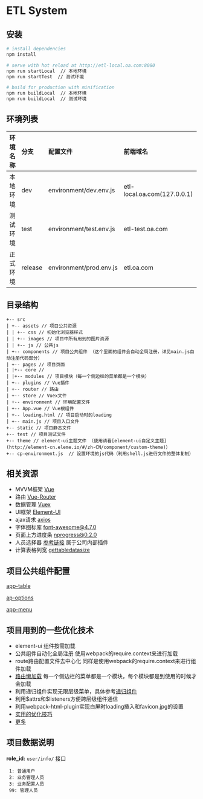 # ETL System

## 安装

``` bash
# install dependencies
npm install

# serve with hot reload at http://etl-local.oa.com:8080
npm run startLocal  // 本地环境
npm run startTest  // 测试环境

# build for production with minification
npm run buildLocal  // 本地环境
npm run buildLocal  // 测试环境

```

## 环境列表

|环境名称|分支|配置文件|前端域名|后端域名|sso登录地址|
|:------|:---|:------|:-------|:------|:---------|
|本地环境|dev|environment/dev.env.js|etl-local.oa.com(127.0.0.1)|etl-server-test.oa.com|sso.boyaa.com/Index/login/appid/1873|
|测试环境|test|environment/test.env.js|etl-test.oa.com|etl-server-test.oa.com|sso.boyaa.com/Index/login/appid/1871|
|正式环境|release|environment/prod.env.js|etl.oa.com|etl-server.oa.com|sso.boyaa.com/Index/login/appid/1554|

## 目录结构
```text
+-- src
| +-- assets // 项目公共资源
| | +-- css // 初始化浏览器样式
| | +-- images // 项目中所有用到的图片资源
| | +-- js // 公共js
| +-- components // 项目公共组件 （这个里面的组件会自动全局注册，详见main.js自动注册代码部分）
| +-- pages // 项目页面
| |+-- core // 
| |+-- modules // 项目模块（每一个侧边栏的菜单都是一个模块）
| +-- plugins // Vue插件
| +-- router // 路由
| +-- store // Vuex文件
| +-- environment // 环境配置文件
| +-- App.vue // Vue根组件
| +-- loading.html // 项目启动时的loading
| +-- main.js // 项目入口文件
+-- static // 项目静态文件
+-- test // 项目测试文件
+-- theme // element-ui主题文件 （使用请看[element-ui自定义主题](http://element-cn.eleme.io/#/zh-CN/component/custom-theme)）
+-- cp-environment.js  // 设置环境的js代码（利用shell.js进行文件的整体复制）

```
## 相关资源
  - MVVM框架  [Vue](https://cn.vuejs.org/v2/guide/)
  - 路由  [Vue-Router](https://router.vuejs.org/zh/)
  - 数据管理 [Vuex](https://vuex.vuejs.org/zh/)
  - UI框架 [Element-UI](http://element.eleme.io)
  - ajax请求 [axios](https://github.com/axios/axios)
  - 字体图标库 [font-awesome@4.7.0](http://fontawesome.dashgame.com/)
  - 页面上方进度条 [nprogress@0.2.0](https://github.com/rstacruz/nprogress)
  - 人员选择器  [参考链接](http://cms.oa.com/demo/uCheck2.html)  属于公司内部插件
  - 计算表格列宽 [gettabledatasize](https://github.com/taozhiw/getTableDataSize)
  
## 项目公共组件配置
  
  [app-table](src/components/app-table/config.md)
  
  [ap-options](src/components/app-options/config.md)
  
  [app-menu](src/components/app-menu/config.md)
  
## 项目用到的一些优化技术
  - element-ui 组件按需加载 
  - 公共组件自动化全局注册 使用webpack的require.context来进行加载
  - route路由配置文件去中心化 同样是使用webpack的require.context来进行组件加载
  - [路由懒加载](https://router.vuejs.org/zh/guide/advanced/lazy-loading.html#%E6%8A%8A%E7%BB%84%E4%BB%B6%E6%8C%89%E7%BB%84%E5%88%86%E5%9D%97) 每一个侧边栏的菜单都是一个模块，每个模块都是到使用的时候才会加载 
  - 利用递归组件实现无限层级菜单，具体参考[递归组件](https://cn.vuejs.org/v2/guide/components-edge-cases.html#%E9%80%92%E5%BD%92%E7%BB%84%E4%BB%B6)
  - 利用\$attrs和\$listeners方便跨层级组件通信
  - 利用webpack-html-plugin实现白屏时loading插入和favicon.jpg的设置
  - [实用的优化技巧](https://zhuanlan.zhihu.com/p/37148975?utm_source=wechat_session&utm_medium=social&utm_oi=32383348768768&from=timeline&isappinstalled=0)
  - [更多](http://djl.pub)
  
## 项目数据说明
**role_id:** `user/info/`  接口
```text
 1: 普通用户
 2: 业务管理人员
 3: 业务配置人员
 99: 管理人员
```
